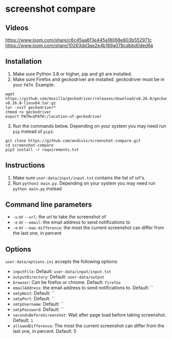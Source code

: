 # screenshot compare

## Videos

https://www.loom.com/share/c6c45aa6f3e445a18068e803b552971c
https://www.loom.com/share/10263dd3ae2e4b189a078cdbbd0ded6e

## Installation

1. Make sure Python 3.8 or higher, pip and git are installed.
2. Make sure Firefox and geckodriver are installed. geckodriver must be in your `PATH`. Example:

```
wget https://github.com/mozilla/geckodriver/releases/download/v0.26.0/geckodriver-v0.26.0-linux64.tar.gz
tar -xvzf geckodriver*
chmod +x geckodriver
export PATH=$PATH:/location-of-geckodriver
```

3. Run the commands below. Depending on your system you may need run `pip` instead of `pip3`.

```
git clone https://github.com/andivis/screenshot-compare.git
cd screenshot-compare
pip3 install -r requirements.txt
```

## Instructions

1. Make sure `user-data/input/input.txt` contains the list of url's.
2. Run `python3 main.py`. Depending on your system you may need run `python main.py` instead

## Command line parameters

- `-u` or `--url`: the url to take the screenshot of
- `-e` or `--email`: the email address to send notifications to
- `-m` or `--max-difference`: the most the current screenshot can differ from the last one, in percent

## Options

`user-data/options.ini` accepts the following options:

- `inputFile`: Default: `user-data/input/input.txt`
- `outputDirectory`: Default: `user-data/output`
- `browser`: Can be firefox or chrome. Default: `firefox`
- `emailAddress`: the email address to send notifications to. Default: ``
- `smtpHost`: Default: ``
- `smtpPort`: Default: ``
- `smtpUsername`: Default: ``
- `smtpPassword`: Default: ``
- `secondsBeforeScreenshot`: Wait after page load before taking screenshot. Default: `1`
- `allowedDifference`: The most the current screenshot can differ from the last one, in percent. Default: 5